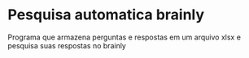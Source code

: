 # Pesquisa automatica brainly
 Programa que armazena perguntas e respostas em um arquivo xlsx e pesquisa suas respostas no brainly
